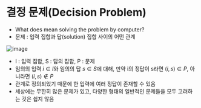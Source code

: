 # 결정 문제(Decision Problem)
- What does mean solving the problem by computer?
- 문제 : 입력 집합과 답(solution) 집합 사이의 어떤 관계

![image](https://github.com/as9786/ML-DLPratice/assets/80622859/ae53d7a4-6c36-47b1-9e2e-139f85bc813a)

- I : 입력 집합, S : 답의 잡합, P : 문제
- 임의의 입력 $i \in I$와 임의의 답 $s \in S$에 대해, 만약 i의 정답이 s라면 $(i,s) \in P$, 아니라면 $(i,s) \nin P$
- 관계로 정의되었기 때문에 한 입력에 여러 정답이 존재할 수 있음
- 세상에는 무한히 많은 문제가 있고, 다양한 형태의 일반적인 문제들을 모두 고려하는 것은 쉽지 않음
